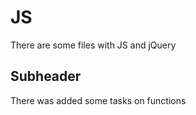 # JS
There are some files with JS and jQuery

## Subheader

There was added some tasks on functions
